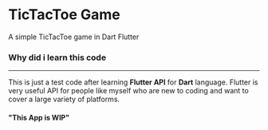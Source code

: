 # TicTacToe Game
 A simple TicTacToe game in Dart Flutter

### Why did i learn this code
 ---
 This is just a test code after learning **Flutter API** for **Dart** language. Flutter is very useful API for people like myself who are new to coding and want to cover a large variety of platforms.
 

#### "This App is WIP"
